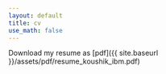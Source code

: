 ```yaml
---
layout: default
title: cv
use_math: false
---
```


Download my resume as [pdf]({{ site.baseurl }}/assets/pdf/resume_koushik_ibm.pdf)
